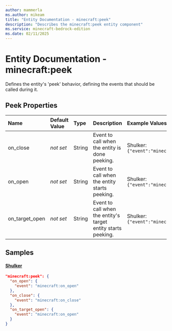 ```yaml
---
author: mammerla
ms.author: mikeam
title: "Entity Documentation - minecraft:peek"
description: "Describes the minecraft:peek entity component"
ms.service: minecraft-bedrock-edition
ms.date: 02/11/2025 
---
```


# Entity Documentation - minecraft:peek

Defines the entity's 'peek' behavior, defining the events that should be called during it.


## Peek Properties

|Name       |Default Value |Type |Description |Example Values |
|:----------|:-------------|:----|:-----------|:------------- |
| on_close | *not set* | String | Event to call when the entity is done peeking. | Shulker: `{"event":"minecraft:on_close"}` | 
| on_open | *not set* | String | Event to call when the entity starts peeking. | Shulker: `{"event":"minecraft:on_open"}` | 
| on_target_open | *not set* | String | Event to call when the entity's target entity starts peeking. | Shulker: `{"event":"minecraft:on_open"}` | 

## Samples

#### [Shulker](https://github.com/Mojang/bedrock-samples/tree/preview/behavior_pack/entities/shulker.json)


```json
"minecraft:peek": {
  "on_open": {
    "event": "minecraft:on_open"
  },
  "on_close": {
    "event": "minecraft:on_close"
  },
  "on_target_open": {
    "event": "minecraft:on_open"
  }
}
```
